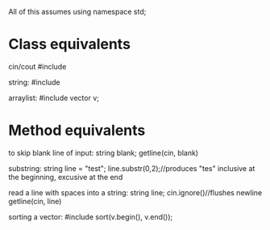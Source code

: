 All of this assumes using namespace std;

# Class equivalents
cin/cout
	#include <iostream>
	
string:
	#include <string>

arraylist:
	#include <vector>
	vector<int> v;

# Method equivalents
to skip blank line of input:
	string blank;
	getline(cin, blank)
	
substring:
	string line = "test";
	line.substr(0,2);//produces "tes"
	inclusive at the beginning, excusive at the end
	
read a line with spaces into a string:
	string line;
	cin.ignore()//flushes newline
	getline(cin, line)
	
sorting a vector:
	#include <algorithm>
	sort(v.begin(), v.end());
